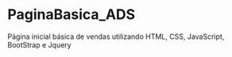 # PaginaBasica_ADS
Página inicial básica de vendas utilizando HTML, CSS, JavaScript, BootStrap e Jquery
